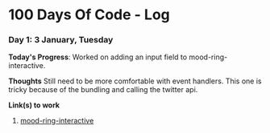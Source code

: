 # 100 Days Of Code - Log

### Day 1: 3 January, Tuesday

**Today's Progress**: Worked on adding an input field to mood-ring-interactive. 

**Thoughts** Still need to be more comfortable with event handlers. This one is tricky because of the bundling and calling the twitter api.

**Link(s) to work**
1. [mood-ring-interactive](https://github.com/martybutts/mood-ring-interactive)

